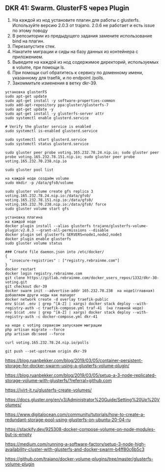 ## DKR 41: Swarm. GlusterFS через Plugin

1. На каждой из нод установите плагин для работы с glusterfs. Используйте версию 2.0.3 от trajano. 2.0.6 не работает и есть issue по этому поводу
2. В репозитории из предыдущего задания замените использование bind на плагин.
3. Перезапустите стек.
4. Накатите миграции и сиды на базу данных из контейнера с приложением.
5. Выведите на каждой из нод содержимое директорий, используемых в volume, при помощи ls.
6. При помощи curl обратитесь к сервису по доменному имени, указанному для traefik, и по endpoint /polls.
7. Закоммитьте изменения в ветку dkr-39.

```
установка glusterFS
sudo apt-get update
sudo apt-get install -y software-properties-common
sudo add-apt-repository ppa:gluster/glusterfs-7
sudo apt-get update -y
sudo apt-get install -y glusterfs-server attr
sudo systemctl enable glusterd.service

# Verify the gluster service is enabled
sudo systemctl is-enabled glusterd.service

sudo systemctl start glusterd.service
sudo systemctl status glusterd.service

sudo gluster peer probe voting.165.232.78.24.nip.io; sudo gluster peer probe voting.165.232.78.151.nip.io; sudo gluster peer probe voting.165.232.70.238.nip.io

sudo gluster pool list

на каждой ноде создаём volume
sudo mkdir -p /data/gfs0/volume

sudo gluster volume create gfs replica 3 voting.165.232.78.24.nip.io:/data/gfs0/ voting.165.232.78.151.nip.io:/data/gfs0/ voting.165.232.70.238.nip.io:/data/gfs0/ force
sudo gluster volume start gfs

установка плагина
на каждой ноде
docker plugin install --alias glusterfs trajano/glusterfs-volume-plugin:v2.0.3 --grant-all-permissions --disable
docker plugin set glusterfs SERVERS=node1,node2,node3
docker plugin enable glusterfs
sudo gluster volume status

### Create file daemon.json into /etc/docker/
{
  "insecure-registries" : ["registry.rebrainme.com"]
}
docker restart
docker login registry.rebrainme.com
git clone https://gitlab.rebrainme.com/docker_users_repos/1332/dkr-30-voting.git
git checkout dkr-39
docker swarm init --advertise-addr 165.232.70.238  на ноде1(главная)
добавляем други ноды как manager
docker network create -d overlay traefik-public
env $(cat .env | grep ^[A-Z] | xargs) docker stack deploy --with-registry-auth -c traefik-compose.yml traf-41  (на главной ноде)
env $(cat .env | grep ^[A-Z] | xargs) docker stack deploy --with-registry-auth -c docker-compose.yml dkr-41

на ноде с voting сервисом запускаем миграции
php artisan migrate --force
php artisan db:seed --force

curl voting.165.232.78.24.nip.io/polls

git push --set-upstream origin dkr-39

```


https://blog.ruanbekker.com/blog/2019/03/05/container-persistent-storage-for-docker-swarm-using-a-glusterfs-volume-plugin/

https://blog.ruanbekker.com/blog/2019/03/05/setup-a-3-node-replicated-storage-volume-with-glusterfs/?referral=github.com

https://ivirt-it.ru/glusterfs-create-volumes/

https://docs.gluster.org/en/v3/Administrator%20Guide/Setting%20Up%20Volumes/

https://www.digitalocean.com/community/tutorials/how-to-create-a-redundant-storage-pool-using-glusterfs-on-ubuntu-20-04-ru

https://stackify.dev/925308-docker-compose-volume-on-node-modules-but-is-empty

https://medium.com/running-a-software-factory/setup-3-node-high-availability-cluster-with-glusterfs-and-docker-swarm-b4ff80c6b5c3

https://github.com/trajano/docker-volume-plugins/tree/master/glusterfs-volume-plugin



